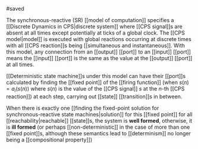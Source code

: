 #saved

The synchronous-reactive (SR) [[model of computation]] specifies a [[Discrete Dynamics in CPS|discrete system]] where [[CPS signal]]s are absent at all times except potentially at ticks of a global clock. The [[CPS model|model]] is executed with global reactions occurring at discrete times with all [[CPS reaction]]s being [[simultaneous and instantaneous]]. With this model, any connection from an [[output]] [[port]] to an [[input]] [[port]] means the [[input]] [[port]] is the same as the value at the [[output]] [[port]] at all times.

[[Deterministic state machine]]s under this model can have their [[port]]s calculated by finding the [[fixed point]] of the [[firing function]] (when $s(n) = a_i(s(n))$ where $s(n)$ is the value of the [[CPS signal]] $s$ at the $n$-th [[CPS reaction]]) at each step, carrying out [[state]] [[transition]]s in between.

When there is exactly one [[finding the fixed-point solution for synchronous-reactive state machines|solution]] for this [[fixed point]] for all [[reachability|reachable]] [[state]]s, the system is **well formed**, otherwise, it is **ill formed** (or perhaps [[non-deterministic]] in the case of more than one [[fixed point]]s, although these semantics lead to [[determinism]] no longer being a [[compositional property]])